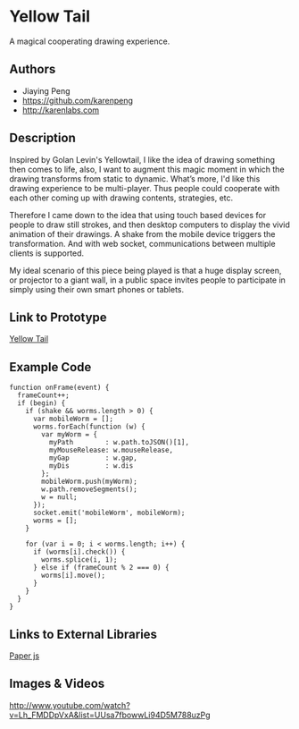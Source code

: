# Yellow Tail
A magical cooperating drawing experience.

## Authors
- Jiaying Peng
- https://github.com/karenpeng
- http://karenlabs.com

## Description
Inspired by Golan Levin's Yellowtail, I like the idea of drawing something then comes to life, also, I want to augment this magic moment in which the drawing transforms from static to dynamic.
What’s more, I'd like this drawing experience to be multi-player. Thus people could cooperate with each other coming up with drawing contents, strategies, etc.

Therefore I came down to the idea that using touch based devices for people to draw still strokes, and then desktop computers to display the vivid animation of their drawings. A shake from the mobile device triggers the transformation. And with web socket, communications between multiple clients is supported.

My ideal scenario of this piece being played is that a huge display screen, or projector to a giant wall, in a public space invites people to participate in simply using their own smart phones or tablets.

## Link to Prototype
[Yellow Tail](http://yellowtail.karenlabs.com "Yellow Tail")

## Example Code
```
function onFrame(event) {
  frameCount++;
  if (begin) {
    if (shake && worms.length > 0) {
      var mobileWorm = [];
      worms.forEach(function (w) {
        var myWorm = {
          myPath        : w.path.toJSON()[1],
          myMouseRelease: w.mouseRelease,
          myGap         : w.gap,
          myDis         : w.dis
        };
        mobileWorm.push(myWorm);
        w.path.removeSegments();
        w = null;
      });
      socket.emit('mobileWorm', mobileWorm);
      worms = [];
    }

    for (var i = 0; i < worms.length; i++) {
      if (worms[i].check()) {
        worms.splice(i, 1);
      } else if (frameCount % 2 === 0) {
        worms[i].move();
      }
    }
  }
}
```
## Links to External Libraries
[Paper js](http://paperjs.org/ "Paper js")

## Images & Videos
http://www.youtube.com/watch?v=Lh_FMDDpVxA&list=UUsa7fbowwLi94D5M788uzPg
